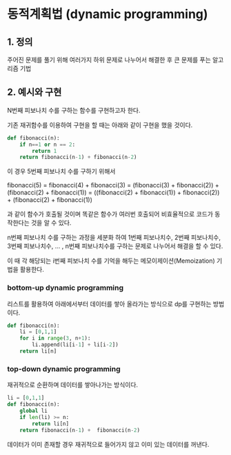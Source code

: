 # 동적계획법 (dynamic programming)

## 1. 정의

주어진 문제를 풀기 위해 여러가지 하위 문제로 나누어서 해결한 후 큰 문제를 푸는 알고리즘 기법

## 2. 예시와 구현

N번째 피보나치 수를 구하는 함수를 구현하고자 한다.

기존 재귀함수를 이용하여 구현을 할 때는 아래와 같이 구현을 했을 것이다.

```python
def fibonacci(n):
    if n==1 or n == 2:
        return 1
    return fibonacci(n-1) + fibonacci(n-2)
```

이 경우 5번째 피보나치 수를 구하기 위해서

fibonacci(5) = fibonacci(4) + fibonacci(3) = (fibonacci(3) + fibonacci(2)) + (fibonacci(2) + fibonacci(1))
 = ((fibonacci(2) + fibonacci(1)) + fibonacci(2)) + (fibonacci(2) + fibonacci(1))

 과 같이 함수가 호출될 것이며 똑같은 함수가 여러번 호출되어 비효율적으로 코드가 동작한다는 것을 알 수 있다.

 n번째 피보나치 수를 구하는 과정을 세분화 하여 1번째 피보나치수, 2번째 피보나치수, 3번째 피보나치수, ... , n번째 피보나치수를 구하는 문제로 나누어서 해결을 할 수 있다.

이 때 각 해당되는 i번째 피보나치 수를 기억을 해두는 메모이제이션(Memoization) 기법을 활용한다.

### bottom-up dynamic programming

리스트를 활용하여 아래에서부터 데이터를 쌓아 올라가는 방식으로 dp를 구현하는 방법이다.

```python
def fibonacci(n):
    li = [0,1,1]
    for i in range(3, n+1):
        li.append(li[i-1] + li[i-2])
    return li[n]
```

### top-down dynamic programming

재귀적으로 순환하며 데이터를 쌓아나가는 방식이다.

```python
li = [0,1,1]
def fibonacci(n):
    global li
    if len(li) >= n:
        return li[n]
    return fibonacci(n-1) +  fibonacci(n-2)
```

데이터가 이미 존재할 경우 재귀적으로 들어가지 않고 이미 있는 데이터를 꺼낸다.